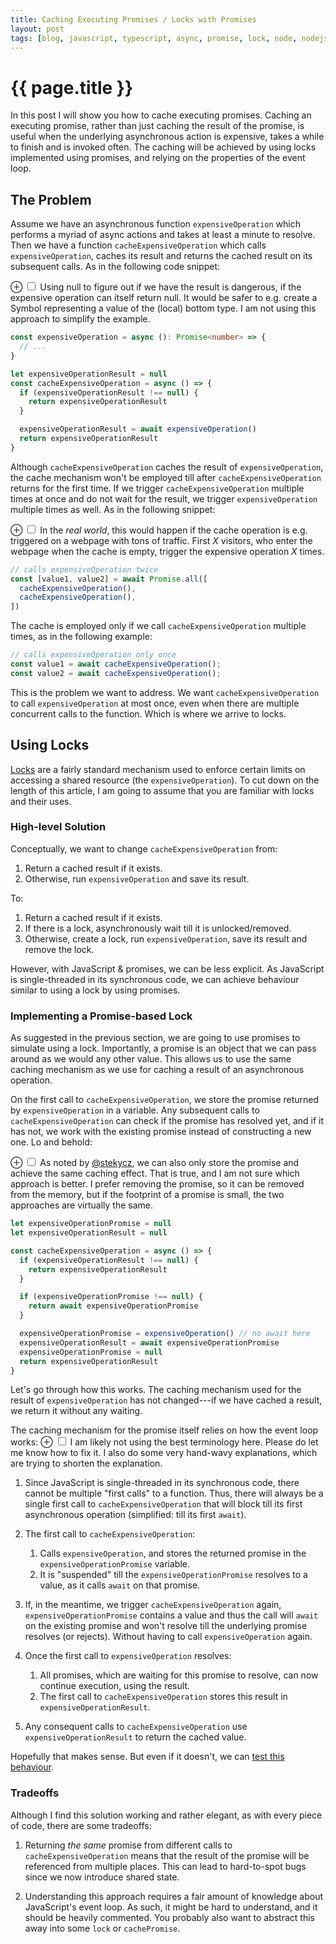 ```yaml
---
title: Caching Executing Promises / Locks with Promises
layout: post
tags: [blog, javascript, typescript, async, promise, lock, node, nodejs]
---
```


# {{ page.title }}

In this post I will show you how to cache executing promises.
Caching an executing promise, rather than just caching the result of the promise, is useful when the underlying asynchronous action is expensive, takes a while to finish and is invoked often.
The caching will be achieved by using locks implemented using promises, and relying on the properties of the event loop.

## The Problem
Assume we have an asynchronous function `expensiveOperation` which performs a myriad of async actions and takes at least a minute to resolve.
Then we have a function `cacheExpensiveOperation` which calls `expensiveOperation`, caches its result and returns the cached result on its subsequent calls. As in the following code snippet:

<label for="mn-definition-improvements" class="margin-toggle">&#8853;</label>
<input type="checkbox" id="mn-definition-improvements" class="margin-toggle"/>
<span class="marginnote">
  Using null to figure out if we have the result is dangerous, if the expensive operation can itself return null.
  It would be safer to e.g. create a Symbol representing a value of the (local) bottom type.
  I am not using this approach to simplify the example. 
</span>
```typescript
const expensiveOperation = async (): Promise<number> => {
  // ...
}

let expensiveOperationResult = null
const cacheExpensiveOperation = async () => {
  if (expensiveOperationResult !== null) {
    return expensiveOperationResult
  }

  expensiveOperationResult = await expensiveOperation() 
  return expensiveOperationResult
}
```

Although `cacheExpensiveOperation` caches the result of `expensiveOperation`, the cache mechanism won't be employed till after `cacheExpensiveOperation` returns for the first time.
If we trigger `cacheExpensiveOperation` multiple times at once and do not wait for the result, we trigger `expensiveOperation` multiple times as well.
As in the following snippet:

<label for="mn-definitionImprovements" class="margin-toggle">&#8853;</label>
<input type="checkbox" id="mn-definitionImprovements" class="margin-toggle"/>
<span class="marginnote">
  In the _real world_, this would happen if the cache operation is e.g. triggered on a webpage with tons of traffic.
  First _X_ visitors, who enter the webpage when the cache is empty, trigger the expensive operation _X_ times.
</span>
```typescript
// calls expensiveOperation twice
const [value1, value2] = await Promise.all([
  cacheExpensiveOperation(),
  cacheExpensiveOperation(),
])
```

The cache is employed only if we call `cacheExpensiveOperation` multiple times, as in the following example:
```typescript
// calls expensiveOperation only once
const value1 = await cacheExpensiveOperation();
const value2 = await cacheExpensiveOperation();
```

This is the problem we want to address.
We want `cacheExpensiveOperation` to call `expensiveOperation` at most once, even when there are multiple concurrent calls to the function. Which is where we arrive to locks.

## Using Locks

[Locks](https://en.wikipedia.org/wiki/Lock_(computer_science)) are a fairly standard mechanism used to enforce certain limits on accessing a shared resource (the `expensiveOperation`).
To cut down on the length of this article, I am going to assume that you are familiar with locks and their uses.

### High-level Solution
Conceptually, we want to change `cacheExpensiveOperation` from:
1. Return a cached result if it exists.
1. Otherwise, run `expensiveOperation` and save its result.
 
To:
1. Return a cached result if it exists.
1. If there is a lock, asynchronously wait till it is unlocked/removed.
1. Otherwise, create a lock, run `expensiveOperation`, save its result and remove the lock.

However, with JavaScript & promises, we can be less explicit.
As JavaScript is single-threaded in its synchronous code, we can achieve behaviour similar to using a lock by using promises.

### Implementing a Promise-based Lock
As suggested in the previous section, we are going to use promises to simulate using a lock.
Importantly, a promise is an object that we can pass around as we would any other value.
This allows us to use the same caching mechanism as we use for caching a result of an asynchronous operation.

On the first call to `cacheExpensiveOperation`, we store the promise returned by `expensiveOperation` in a variable.
Any subsequent calls to `cacheExpensiveOperation` can check if the promise has resolved yet, and if it has not, we work with the existing promise instead of constructing a new one.
Lo and behold:

<label for="mn-storePromise" class="margin-toggle">&#8853;</label>
<input type="checkbox" id="mn-storePromise" class="margin-toggle"/>
<span class="marginnote">
  As noted by [@stekycz](https://twitter.com/stekycz), we can also only store the promise and achieve the same caching effect.
  That is true, and I am not sure which approach is better.
  I prefer removing the promise, so it can be removed from the memory, but if the footprint of a promise is small, the two approaches are virtually the same.
</span>
```typescript
let expensiveOperationPromise = null
let expensiveOperationResult = null

const cacheExpensiveOperation = async () => {
  if (expensiveOperationResult !== null) {
    return expensiveOperationResult
  }

  if (expensiveOperationPromise !== null) {
    return await expensiveOperationPromise
  }

  expensiveOperationPromise = expensiveOperation() // no await here
  expensiveOperationResult = await expensiveOperationPromise
  expensiveOperationPromise = null
  return expensiveOperationResult 
}
```

Let's go through how this works.
The caching mechanism used for the result of `expensiveOperation` has not changed---if we have cached a result, we return it without any waiting.

The caching mechanism for the promise itself relies on how the event loop works:
<label for="mn-terminology" class="margin-toggle">&#8853;</label>
<input type="checkbox" id="mn-terminology" class="margin-toggle"/>
<span class="marginnote">
  I am likely not using the best terminology here.
  Please do let me know how to fix it.
  I also do some very hand-wavy explanations, which are trying to shorten the explanation.
</span>
1. Since JavaScript is single-threaded in its synchronous code, there cannot be multiple "first calls" to a function. Thus, there will always be a single first call to `cacheExpensiveOperation` that will block till its first asynchronous operation (simplified: till its first `await`).

1. The first call to `cacheExpensiveOperation`:
   1. Calls `expensiveOperation`, and stores the returned promise in the `expensiveOperationPromise` variable.
   1. It is "suspended" till the `expensiveOperationPromise` resolves to a value, as it calls `await` on that promise.
   
1. If, in the meantime, we trigger `cacheExpensiveOperation` again, `expensiveOperationPromise` contains a value and thus the call will `await` on the existing promise and won't resolve till the underlying promise resolves (or rejects).
   Without having to call `expensiveOperation` again.

1. Once the first call to `expensiveOperation` resolves:
   1. All promises, which are waiting for this promise to resolve, can now continue execution, using the result.
   1. The first call to `cacheExpensiveOperation` stores this result in `expensiveOperationResult`.
   
1. Any consequent calls to `cacheExpensiveOperation` use `expensiveOperationResult` to return the cached value.

Hopefully that makes sense.
But even if it doesn't, we can [test this behaviour](https://gist.github.com/pavelkucera/453acf622dc3cad29455ef93ccf49c23).

### Tradeoffs
Although I find this solution working and rather elegant, as with every piece of code, there are some tradeoffs:

1. Returning _the same_ promise from different calls to `cacheExpensiveOperation` means that the result of the promise will be referenced from multiple places.
   This can lead to hard-to-spot bugs since we now introduce shared state.

1. Understanding this approach requires a fair amount of knowledge about JavaScript's event loop.
   As such, it might be hard to understand, and it should be heavily commented.
   You probably also want to abstract this away into some `lock` or `cachePromise`.
